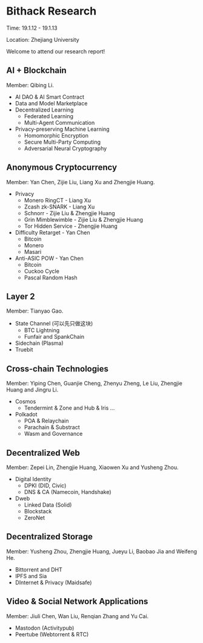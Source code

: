 # Bithack Research

Time: 19.1.12 - 19.1.13

Location: Zhejiang University

Welcome to attend our research report!

## AI + Blockchain

Member: Qibing Li.

- AI DAO & AI Smart Contract
- Data and Model Marketplace
- Decentralized Learning
  - Federated Learning
  - Multi-Agent Communication
- Privacy-preserving Machine Learning
  - Homomorphic Encryption
  - Secure Multi-Party Computing
  - Adversarial Neural Cryptography

## Anonymous Cryptocurrency

Member: Yan Chen, Zijie Liu, Liang Xu and Zhengjie Huang.

- Privacy
  - Monero RingCT - Liang Xu
  - Zcash zk-SNARK - Liang Xu
  - Schnorr - Zijie Liu & Zhengjie Huang
  - Grin Mimblewimble - Zijie Liu & Zhengjie Huang
  - Tor Hidden Service - Zhengjie Huang
- Difficulty Retarget - Yan Chen
  - Bitcoin
  - Monero
  - Masari
- Anti-ASIC POW - Yan Chen
  - Bitcoin
  - Cuckoo Cycle
  - Pascal Random Hash

## Layer 2

Member: Tianyao Gao.

- State Channel (可以先只做这块)
  - BTC Lightning
  - Funfair and SpankChain
- Sidechain (Plasma)
- Truebit

## Cross-chain Technologies

Member: Yiping Chen, Guanjie Cheng, Zhenyu Zheng, Le Liu, Zhengjie Huang and Jingru Li.

- Cosmos
  - Tendermint & Zone and Hub & Iris ...
- Polkadot
  - POA & Relaychain
  - Parachain & Substract
  - Wasm and Governance

## Decentralized Web

Member: Zepei Lin, Zhengjie Huang, Xiaowen Xu and Yusheng Zhou.

- Digital Identity
  - DPKI (DID, Civic)
  - DNS & CA (Namecoin, Handshake)
- Dweb
  - Linked Data (Solid)
  - Blockstack
  - ZeroNet

## Decentralized Storage

Member: Yusheng Zhou, Zhengjie Huang, Jueyu Li, Baobao Jia and Weifeng He.

- Bittorrent and DHT
- IPFS and Sia
- DInternet & Privacy (Maidsafe)

## Video & Social Network Applications

Member: Jiuli Chen, Wan Liu, Renqian Zhang and Yu Cai.

- Mastodon (Activitypub)
- Peertube (Webtorrent & RTC)
